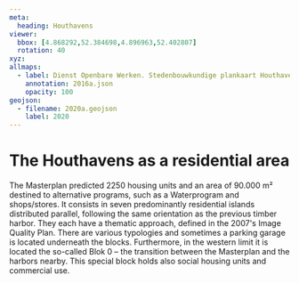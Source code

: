 ```yaml
---
meta:
  heading: Houthavens
viewer:
  bbox: [4.868292,52.384698,4.896963,52.402807]
  rotation: 40
xyz:
allmaps:
  - label: Dienst Openbare Werken. Stedenbouwkundige plankaart Houthaven in 2016. Scale 1:1000. Gemeente Amsterdam.
    annotation: 2016a.json
    opacity: 100
geojson:
  - filename: 2020a.geojson
    label: 2020
---
```

# The Houthavens as a residential area
The Masterplan predicted 2250 housing units and an area of 90.000 m² destined to alternative programs, such as a Waterprogram and shops/stores. It consists in seven predominantly residential islands distributed parallel, following the same orientation as the previous timber harbor. They each have a thematic approach, defined in the 2007's Image Quality Plan. There are various typologies and sometimes a parking garage is located underneath the blocks. Furthermore, in the western limit it is located the so-called Blok 0 – the transition between the Masterplan and the harbors nearby. This special block holds also social housing units and commercial use. 
